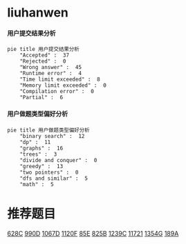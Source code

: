 # liuhanwen

<!-- tabs:start -->



#### **用户提交结果分析**

```mermaid
pie title 用户提交结果分析
    "Accepted" :  37
    "Rejected" :  0
    "Wrong answer" :  45
    "Runtime error" :  4
    "Time limit exceeded" :  8
    "Memory limit exceeded" :  0
    "Compilation error" :  0
    "Partial" :  6
```

#### **用户做题类型偏好分析**

```mermaid
pie title 用户做题类型偏好分析
    "binary search" :  12
    "dp" :  11
    "graphs" :  16
    "trees" :  3
    "divide and conquer" :  0
    "greedy" :  13
    "two pointers" :  0
    "dfs and similar" :  5
    "math" :  5
```



<!-- tabs:end -->
# 推荐题目
[628C](https://codeforces.com/contest/628/problem/C)
[990D](https://codeforces.com/contest/990/problem/D)
[1067D](https://codeforces.com/contest/1067/problem/D)
[1120F](https://codeforces.com/contest/1120/problem/F)
[85E](https://codeforces.com/contest/85/problem/E)
[825B](https://codeforces.com/contest/825/problem/B)
[1239C](https://codeforces.com/contest/1239/problem/C)
[11721](https://codeforces.com/contest/1172/problem/1)
[1354G](https://codeforces.com/contest/1354/problem/G)
[189A](https://codeforces.com/contest/189/problem/A)
